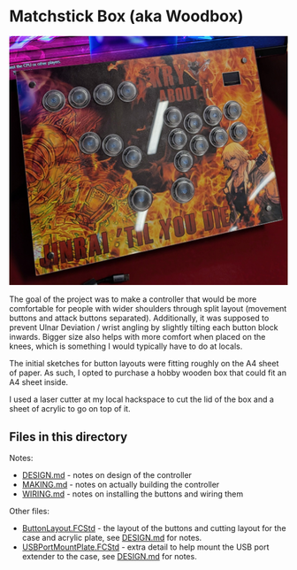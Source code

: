 # Matchstick Box (aka Woodbox)

<img src="pictures/woodbox.jpg" width="600">

The goal of the project was to make a controller that would be more comfortable for people with wider shoulders through split layout (movement buttons and attack buttons separated). Additionally, it was supposed to prevent Ulnar Deviation / wrist angling by slightly tilting each button block inwards. Bigger size also helps with more comfort when placed on the knees, which is something I would typically have to do at locals.

The initial sketches for button layouts were fitting roughly on the A4 sheet of paper. As such, I opted to purchase a hobby wooden box that could fit an A4 sheet inside.

I used a laser cutter at my local hackspace to cut the lid of the box and a sheet of acrylic to go on top of it.

## Files in this directory
Notes:
- [DESIGN.md](DESIGN.md) - notes on design of the controller
- [MAKING.md](MAKING.md) - notes on actually building the controller
- [WIRING.md](WIRING.md) - notes on installing the buttons and wiring them

Other files:
- [ButtonLayout.FCStd](ButtonLayout.FCStd) - the layout of the buttons and cutting layout for the case and acrylic plate, see [DESIGN.md](DESIGN.md) for notes.
- [USBPortMountPlate.FCStd](USBPortMountPlate.FCStd) - extra detail to help mount the USB port extender to the case, see [DESIGN.md](DESIGN.md) for notes.